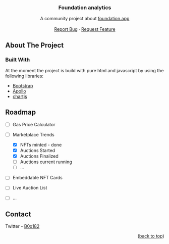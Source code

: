 <div id="top"></div>

<h3 align="center">Foundation analytics</h3>

  <p align="center">
    A community project about <a href="https://foundation.app/" target="_blank">foundation.app</a><br>
    <br />
    <a href="https://github.com/B0x182/fndanalytics/issues">Report Bug</a>
    ·
    <a href="https://github.com/B0x182/fndanalytics/issues">Request Feature</a>
  </p>
</div>

<!-- ABOUT THE PROJECT -->
## About The Project


### Built With

At the moment the project is build with pure html and javascript by using the following libraries:

* [Bootstrap](https://getbootstrap.com)
* [Apollo](https://www.apollographql.com/)
* [chartjs](https://www.chartjs.org/)

<!-- ROADMAP -->
## Roadmap

- [ ] Gas Price Calculator
- [ ] Marketplace Trends 
  - [x]	NFTs minted - done
  - [x]	Auctions Started 
  - [x]	Auctions Finalized
  - [ ]	Auctions current running
  - [ ] ...
- [ ] Embeddable NFT Cards
- [ ] Live Auction List 
- [ ] ...


<!-- CONTACT -->
## Contact

Twitter - [B0x182](https://twitter.com/B0x182) 

<p align="right">(<a href="#top">back to top</a>)</p>
